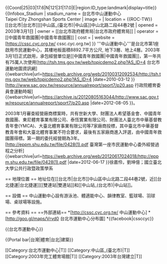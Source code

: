 {{Coord|25|03|17.6|N|121|31|17.0|E|region:ID_type:landmark|display=title}}
{{Infobox_Stadium 
| stadium_name      = 台北市中山運動中心<br>Taipei City Zhongshan Sports Center
| image             = 
| location          = {{ROC-TW}}<br>[[台北市|台北市]][[中山區_(臺北市)|中山區]]中山北路二段44巷2號
| opened            = 2003年3月1日
| owner             = [[台北市政府體育局|台北市政府體育局]]
| operator          = [[中國青年救國團|中國青年救國團]] 
| cost              = 
| website           = [https://cssc.cyc.org.tw/ cssc.cyc.org.tw]
}}
'''中山運動中心'''是台北市第1座啟用市民運動中心，其樓地板面積8892.7平方公尺, 地下3層、地上4層。2003年3月1日正式啟用，承包經營單位是[[中國青年救國團|中國青年救國團]]，第一年共有75萬人次使用<ref>[http://tsh.tms.gov.tw/web/topicdemo2.php?AS_ID=4 台北市運動地圖資訊網] {{webarchive|url=https://web.archive.org/web/20100312092534/http://tsh.tms.gov.tw/web/topicdemo2.php?AS_ID=4 |date=2010-03-12 }}</ref><ref>[http://www.sac.gov.tw/resource/annualreport/sport7/p20.asp 行政院體育委員會運動時報] {{webarchive|url=https://archive.is/20120805163044/http://www.sac.gov.tw/resource/annualreport/sport7/p20.asp |date=2012-08-05 }}</ref>。

2003年1月審查經營廠商標案時，共有世新大學、財團法人希望基金會、中國青年救國團、東尼體育事業有限公司、泰恆實業有限公司、財團法人臺北市中華基督教青年會(YMCA)、大臺北體育事業有限公司等7家廠商投標，其中臺北市中華基督教青年會和大臺北體育事業不符合要求，最後有五家廠商進入評選，由中國青年救國團得標。第一期的委托經營期為3年。<ref>[http://eppm.shu.edu.tw/file/0428(1).pdf 臺灣第一座市民運動中心委外經營過程之分析] {{webarchive|url=https://web.archive.org/web/20120617024018/http://eppm.shu.edu.tw/file/0428(1).pdf |date=2012-06-17 }}徐嘉伶，劉坤億；國立臺北大學公共行政暨政策學系</ref>

== 地理位置 ==
地址位在[[台北市|台北市]]中山區中山北路二段44巷2號，近[[台北捷運|台北捷運]][[雙連站|雙連站]]和[[中山站_(台北市)|中山站]]。

== 設備 ==
中山運動中心設有游泳池、體適能中心、韻律教室、籃球場、羽球場、桌球場等設施。

== 參考資料 ==
<references/>
==外部連結==
*[http://cssc.cyc.org.tw/ 中山運動中心]
*[http://goo.gl/maps/Vrvd0 台北市運動中心分布圖]
*{{facebook|cssccyc}}

{{台北市運動中心}}

{{Portal bar|台灣|體育|台北|建築}}

[[Category:台北市運動中心|T]]
[[Category:中山區_(臺北市)|T]]
[[Category:2003年完工體育場館|T]]
[[Category:2003年台灣建立|T]]
